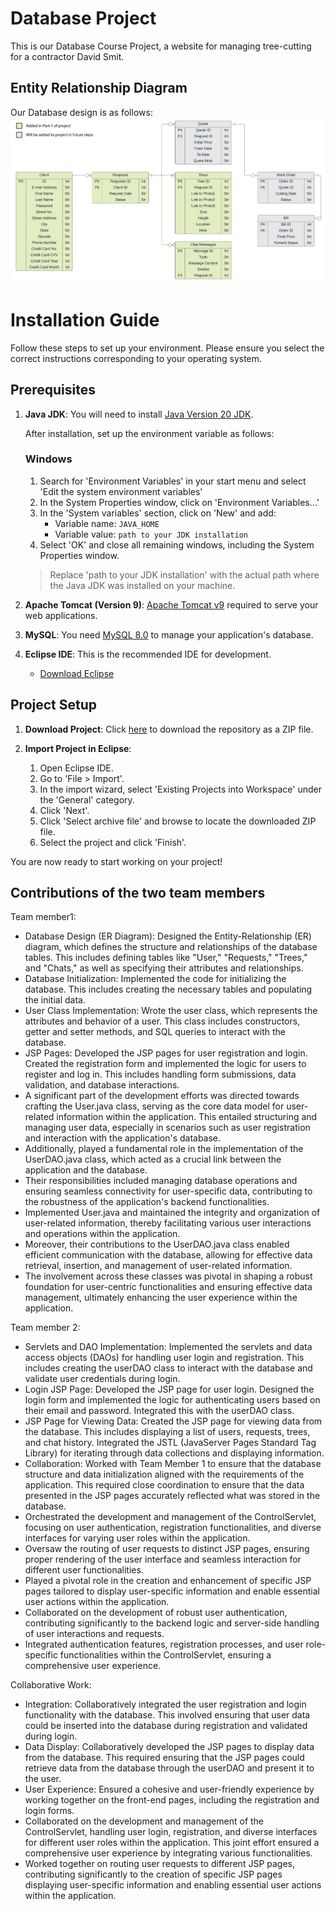 # Database Project
This is our Database Course Project, a website for managing tree-cutting for a contractor
David Smit.

## Entity Relationship Diagram
Our Database design is as follows:
[![PDF Name](ERD.png)](ERD.pdf)



# Installation Guide

Follow these steps to set up your environment. Please ensure you select the correct instructions corresponding to your operating system.

## Prerequisites

1. **Java JDK**: You will need to install [Java Version 20 JDK](https://www.oracle.com/java/technologies/javase/jdk20-archive-downloads.html).

   After installation, set up the environment variable as follows:

   ### Windows

   1. Search for 'Environment Variables' in your start menu and select 'Edit the system environment variables'
   2. In the System Properties window, click on 'Environment Variables...'
   3. In the 'System variables' section, click on 'New' and add:
      - Variable name: `JAVA_HOME`
      - Variable value: `path to your JDK installation`
   4. Select 'OK' and close all remaining windows, including the System Properties window.

   > Replace 'path to your JDK installation' with the actual path where the Java JDK was installed on your machine.

2. **Apache Tomcat (Version 9)**: [Apache Tomcat v9](https://tomcat.apache.org/download-90.cgi) required to serve your web applications.

3. **MySQL**: You need [MySQL 8.0](https://dev.mysql.com/downloads/mysql/) to manage your application's database.

4. **Eclipse IDE**: This is the recommended IDE for development.

   - [Download Eclipse](https://www.eclipse.org/downloads/)

## Project Setup

1. **Download Project**: Click [here](https://github.com/3eErfan/Database_Project/archive/refs/heads/main.zip) to download the repository as a ZIP file.

2. **Import Project in Eclipse**:

   1. Open Eclipse IDE.
   2. Go to 'File > Import'.
   3. In the import wizard, select 'Existing Projects into Workspace' under the 'General' category.
   4. Click 'Next'.
   5. Click 'Select archive file' and browse to locate the downloaded ZIP file.
   6. Select the project and click 'Finish'.

You are now ready to start working on your project!

## Contributions of the two team members 
Team member1:
- Database Design (ER Diagram): Designed the Entity-Relationship (ER) diagram, which defines the structure and relationships of the database tables. This includes defining tables like "User," "Requests," "Trees," and "Chats," as well as specifying their attributes and relationships.
- Database Initialization: Implemented the code for initializing the database. This includes creating the necessary tables and populating the initial data.
- User Class Implementation: Wrote the user class, which represents the attributes and behavior of a user. This class includes constructors, getter and setter methods, and SQL queries to interact with the database.
- JSP Pages: Developed the JSP pages for user registration and login. Created the registration form and implemented the logic for users to register and log in. This includes handling form submissions, data validation, and database interactions.
- A significant part of the development efforts was directed towards crafting the User.java class, serving as the core data model for user-related information within the application. This entailed 
  structuring and managing user data, especially in scenarios such as user registration and interaction with the application's database.
- Additionally, played a fundamental role in the implementation of the UserDAO.java class, which acted as a crucial link between the application and the database.
- Their responsibilities included managing database operations and ensuring seamless connectivity for user-specific data, contributing to the robustness of the application's backend functionalities.
-  Implemented User.java and maintained the integrity and organization of user-related information, thereby facilitating various user interactions and operations within the application.
-  Moreover, their contributions to the UserDAO.java class enabled efficient communication with the database, allowing for effective data retrieval, insertion, and management of user-related information.
-  The involvement across these classes was pivotal in shaping a robust foundation for user-centric functionalities and ensuring effective data management, ultimately enhancing the user experience within 
   the application.

Team member 2:
- Servlets and DAO Implementation: Implemented the servlets and data access objects (DAOs) for handling user login and registration. This includes creating the userDAO class to interact with the database and validate user credentials during login.
- Login JSP Page: Developed the JSP page for user login. Designed the login form and implemented the logic for authenticating users based on their email and password. Integrated this with the userDAO class.
- JSP Page for Viewing Data: Created the JSP page for viewing data from the database. This includes displaying a list of users, requests, trees, and chat history. Integrated the JSTL (JavaServer Pages Standard Tag Library) for iterating through data collections and displaying information.
- Collaboration: Worked with Team Member 1 to ensure that the database structure and data initialization aligned with the requirements of the application. This required close coordination to ensure that the data presented in the JSP pages accurately reflected what was stored in the database.
- Orchestrated the development and management of the ControlServlet, focusing on user authentication, registration functionalities, and diverse interfaces for varying user roles within the application.
- Oversaw the routing of user requests to distinct JSP pages, ensuring proper rendering of the user interface and seamless interaction for different user functionalities.
- Played a pivotal role in the creation and enhancement of specific JSP pages tailored to display user-specific information and enable essential user actions within the application.
- Collaborated on the development of robust user authentication, contributing significantly to the backend logic and server-side handling of user interactions and requests.
- Integrated authentication features, registration processes, and user role-specific functionalities within the ControlServlet, ensuring a comprehensive user experience.

Collaborative Work:
- Integration: Collaboratively integrated the user registration and login functionality with the database. This involved ensuring that user data could be inserted into the database during registration and validated during login.
- Data Display: Collaboratively developed the JSP pages to display data from the database. This required ensuring that the JSP pages could retrieve data from the database through the userDAO and present it to the user.
- User Experience: Ensured a cohesive and user-friendly experience by working together on the front-end pages, including the registration and login forms.
- Collaborated on the development and management of the ControlServlet, handling user login, registration, and diverse interfaces for different user roles within the application. This joint effort ensured a comprehensive user experience by integrating various functionalities.
- Worked together on routing user requests to different JSP pages, contributing significantly to the creation of specific JSP pages displaying user-specific information and enabling essential user actions within the application.



